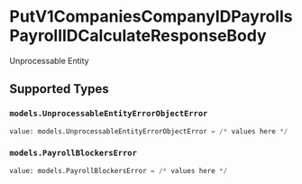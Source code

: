 # PutV1CompaniesCompanyIDPayrollsPayrollIDCalculateResponseBody

Unprocessable Entity


## Supported Types

### `models.UnprocessableEntityErrorObjectError`

```python
value: models.UnprocessableEntityErrorObjectError = /* values here */
```

### `models.PayrollBlockersError`

```python
value: models.PayrollBlockersError = /* values here */
```

